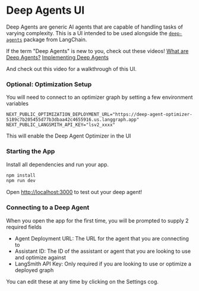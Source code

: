 # Deep Agents UI

Deep Agents are generic AI agents that are capable of handling tasks of varying complexity. This is a UI intended to be used alongside the [`deep-agents`](https://github.com/hwchase17/deepagents?ref=blog.langchain.com) package from LangChain.

If the term "Deep Agents" is new to you, check out these videos!
[What are Deep Agents?](https://www.youtube.com/watch?v=433SmtTc0TA)
[Implementing Deep Agents](https://www.youtube.com/watch?v=TTMYJAw5tiA&t=701s)

And check out this video for a walkthrough of this UI.

### Optional: Optimization Setup

You will need to connect to an optimizer graph by setting a few environment variables

```env
NEXT_PUBLIC_OPTIMIZATION_DEPLOYMENT_URL="https://deep-agent-optimizer-5189c7b205455d77b3dbaa42c4655916.us.langgraph.app"
NEXT_PUBLIC_LANGSMITH_API_KEY="lsv2_xxxx"
```

This will enable the Deep Agent Optimizer in the UI

### Starting the App

Install all dependencies and run your app.

```bash
npm install
npm run dev
```

Open [http://localhost:3000](http://localhost:3000) to test out your deep agent!

### Connecting to a Deep Agent
When you open the app for the first time, you will be prompted to supply 2 required fields
- Agent Deployment URL: The URL for the agent that you are connecting to
- Assistant ID: The ID of the assistant or agent that you are looking to use and optimize against
- LangSmith API Key: Only required if you are looking to use or optimize a deployed graph

You can edit these at any time by clicking on the Settings cog.